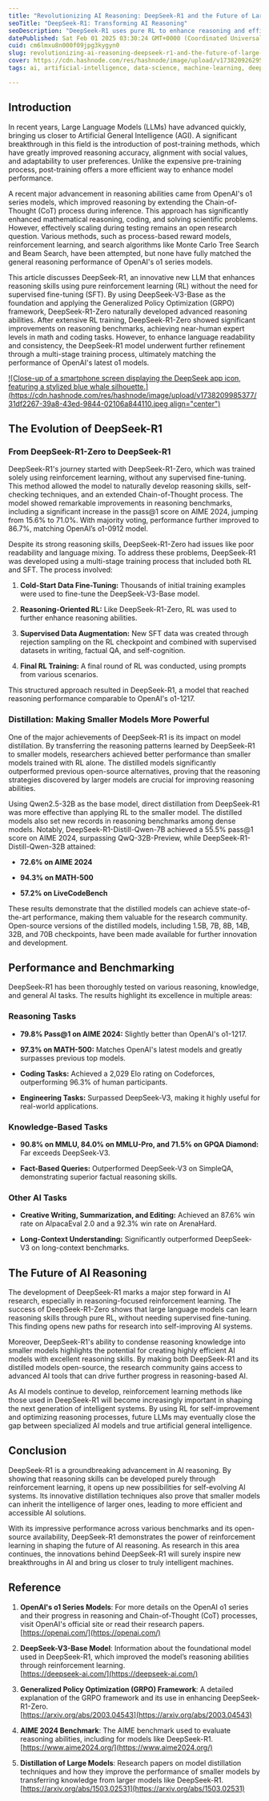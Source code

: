 ```yaml
---
title: "Revolutionizing AI Reasoning: DeepSeek-R1 and the Future of Large Language Models"
seoTitle: "DeepSeek-R1: Transforming AI Reasoning"
seoDescription: "DeepSeek-R1 uses pure RL to enhance reasoning and efficiency in AI language models"
datePublished: Sat Feb 01 2025 03:30:24 GMT+0000 (Coordinated Universal Time)
cuid: cm6lmxu8n000f09jpg3kygyn0
slug: revolutionizing-ai-reasoning-deepseek-r1-and-the-future-of-large-language-models
cover: https://cdn.hashnode.com/res/hashnode/image/upload/v1738209262950/ff1a2f81-f86f-466d-82b2-49525ea0c907.png
tags: ai, artificial-intelligence, data-science, machine-learning, deep-learning, deepseekr1

---
```


## Introduction

In recent years, Large Language Models (LLMs) have advanced quickly, bringing us closer to Artificial General Intelligence (AGI). A significant breakthrough in this field is the introduction of post-training methods, which have greatly improved reasoning accuracy, alignment with social values, and adaptability to user preferences. Unlike the expensive pre-training process, post-training offers a more efficient way to enhance model performance.

A recent major advancement in reasoning abilities came from OpenAI's o1 series models, which improved reasoning by extending the Chain-of-Thought (CoT) process during inference. This approach has significantly enhanced mathematical reasoning, coding, and solving scientific problems. However, effectively scaling during testing remains an open research question. Various methods, such as process-based reward models, reinforcement learning, and search algorithms like Monte Carlo Tree Search and Beam Search, have been attempted, but none have fully matched the general reasoning performance of OpenAI's o1 series models.

This article discusses DeepSeek-R1, an innovative new LLM that enhances reasoning skills using pure reinforcement learning (RL) without the need for supervised fine-tuning (SFT). By using DeepSeek-V3-Base as the foundation and applying the Generalized Policy Optimization (GRPO) framework, DeepSeek-R1-Zero naturally developed advanced reasoning abilities. After extensive RL training, DeepSeek-R1-Zero showed significant improvements on reasoning benchmarks, achieving near-human expert levels in math and coding tasks. However, to enhance language readability and consistency, the DeepSeek-R1 model underwent further refinement through a multi-stage training process, ultimately matching the performance of OpenAI's latest o1 models.

[![Close-up of a smartphone screen displaying the DeepSeek app icon, featuring a stylized blue whale silhouette.](https://cdn.hashnode.com/res/hashnode/image/upload/v1738209985377/31df2267-39a8-43ed-9844-02106a844110.jpeg align="center")](https://www.pbs.org/newshour/science/what-is-deepseek-heres-a-quick-guide-to-the-chinese-ai-company)

## The Evolution of DeepSeek-R1

### From DeepSeek-R1-Zero to DeepSeek-R1

DeepSeek-R1's journey started with DeepSeek-R1-Zero, which was trained solely using reinforcement learning, without any supervised fine-tuning. This method allowed the model to naturally develop reasoning skills, self-checking techniques, and an extended Chain-of-Thought process. The model showed remarkable improvements in reasoning benchmarks, including a significant increase in the pass@1 score on AIME 2024, jumping from 15.6% to 71.0%. With majority voting, performance further improved to 86.7%, matching OpenAI’s o1-0912 model.

Despite its strong reasoning skills, DeepSeek-R1-Zero had issues like poor readability and language mixing. To address these problems, DeepSeek-R1 was developed using a multi-stage training process that included both RL and SFT. The process involved:

1. **Cold-Start Data Fine-Tuning:** Thousands of initial training examples were used to fine-tune the DeepSeek-V3-Base model.
    
2. **Reasoning-Oriented RL:** Like DeepSeek-R1-Zero, RL was used to further enhance reasoning abilities.
    
3. **Supervised Data Augmentation:** New SFT data was created through rejection sampling on the RL checkpoint and combined with supervised datasets in writing, factual QA, and self-cognition.
    
4. **Final RL Training:** A final round of RL was conducted, using prompts from various scenarios.
    

This structured approach resulted in DeepSeek-R1, a model that reached reasoning performance comparable to OpenAI's o1-1217.

### Distillation: Making Smaller Models More Powerful

One of the major achievements of DeepSeek-R1 is its impact on model distillation. By transferring the reasoning patterns learned by DeepSeek-R1 to smaller models, researchers achieved better performance than smaller models trained with RL alone. The distilled models significantly outperformed previous open-source alternatives, proving that the reasoning strategies discovered by larger models are crucial for improving reasoning abilities.

Using Qwen2.5-32B as the base model, direct distillation from DeepSeek-R1 was more effective than applying RL to the smaller model. The distilled models also set new records in reasoning benchmarks among dense models. Notably, DeepSeek-R1-Distill-Qwen-7B achieved a 55.5% pass@1 score on AIME 2024, surpassing QwQ-32B-Preview, while DeepSeek-R1-Distill-Qwen-32B attained:

* **72.6% on AIME 2024**
    
* **94.3% on MATH-500**
    
* **57.2% on LiveCodeBench**
    

These results demonstrate that the distilled models can achieve state-of-the-art performance, making them valuable for the research community. Open-source versions of the distilled models, including 1.5B, 7B, 8B, 14B, 32B, and 70B checkpoints, have been made available for further innovation and development.

## Performance and Benchmarking

DeepSeek-R1 has been thoroughly tested on various reasoning, knowledge, and general AI tasks. The results highlight its excellence in multiple areas:

### Reasoning Tasks

* **79.8% Pass@1 on AIME 2024:** Slightly better than OpenAI's o1-1217.
    
* **97.3% on MATH-500:** Matches OpenAI's latest models and greatly surpasses previous top models.
    
* **Coding Tasks:** Achieved a 2,029 Elo rating on Codeforces, outperforming 96.3% of human participants.
    
* **Engineering Tasks:** Surpassed DeepSeek-V3, making it highly useful for real-world applications.
    

### Knowledge-Based Tasks

* **90.8% on MMLU, 84.0% on MMLU-Pro, and 71.5% on GPQA Diamond:** Far exceeds DeepSeek-V3.
    
* **Fact-Based Queries:** Outperformed DeepSeek-V3 on SimpleQA, demonstrating superior factual reasoning skills.
    

### Other AI Tasks

* **Creative Writing, Summarization, and Editing:** Achieved an 87.6% win rate on AlpacaEval 2.0 and a 92.3% win rate on ArenaHard.
    
* **Long-Context Understanding:** Significantly outperformed DeepSeek-V3 on long-context benchmarks.
    

## The Future of AI Reasoning

The development of DeepSeek-R1 marks a major step forward in AI research, especially in reasoning-focused reinforcement learning. The success of DeepSeek-R1-Zero shows that large language models can learn reasoning skills through pure RL, without needing supervised fine-tuning. This finding opens new paths for research into self-improving AI systems.

Moreover, DeepSeek-R1's ability to condense reasoning knowledge into smaller models highlights the potential for creating highly efficient AI models with excellent reasoning skills. By making both DeepSeek-R1 and its distilled models open-source, the research community gains access to advanced AI tools that can drive further progress in reasoning-based AI.

As AI models continue to develop, reinforcement learning methods like those used in DeepSeek-R1 will become increasingly important in shaping the next generation of intelligent systems. By using RL for self-improvement and optimizing reasoning processes, future LLMs may eventually close the gap between specialized AI models and true artificial general intelligence.

## Conclusion

DeepSeek-R1 is a groundbreaking advancement in AI reasoning. By showing that reasoning skills can be developed purely through reinforcement learning, it opens up new possibilities for self-evolving AI systems. Its innovative distillation techniques also prove that smaller models can inherit the intelligence of larger ones, leading to more efficient and accessible AI solutions.

With its impressive performance across various benchmarks and its open-source availability, DeepSeek-R1 demonstrates the power of reinforcement learning in shaping the future of AI reasoning. As research in this area continues, the innovations behind DeepSeek-R1 will surely inspire new breakthroughs in AI and bring us closer to truly intelligent machines.

## Reference

1. **OpenAI's o1 Series Models**: For more details on the OpenAI o1 series and their progress in reasoning and Chain-of-Thought (CoT) processes, visit OpenAI's official site or read their research papers.  
    [https://openai.com/](https://openai.com/)
    
2. **DeepSeek-V3-Base Model**: Information about the foundational model used in DeepSeek-R1, which improved the model’s reasoning abilities through reinforcement learning.  
    [https://deepseek-ai.com/](https://deepseek-ai.com/)
    
3. **Generalized Policy Optimization (GRPO) Framework**: A detailed explanation of the GRPO framework and its use in enhancing DeepSeek-R1-Zero.  
    [https://arxiv.org/abs/2003.04543](https://arxiv.org/abs/2003.04543)
    
4. **AIME 2024 Benchmark**: The AIME benchmark used to evaluate reasoning abilities, including for models like DeepSeek-R1.  
    [https://www.aime2024.org/](https://www.aime2024.org/)
    
5. **Distillation of Large Models**: Research papers on model distillation techniques and how they improve the performance of smaller models by transferring knowledge from larger models like DeepSeek-R1.  
    [https://arxiv.org/abs/1503.02531](https://arxiv.org/abs/1503.02531)